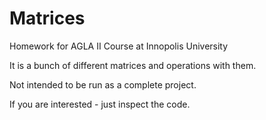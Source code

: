 # Matrices
Homework for AGLA II Course at Innopolis University

It is a bunch of different matrices and operations with them.

Not intended to be run as a complete project.

If you are interested - just inspect the code.
